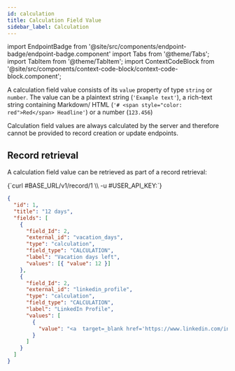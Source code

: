 ```yaml
---
id: calculation
title: Calculation Field Value
sidebar_label: Calculation
---
```


import EndpointBadge from '@site/src/components/endpoint-badge/endpoint-badge.component'
import Tabs from '@theme/Tabs';
import TabItem from '@theme/TabItem';
import ContextCodeBlock from '@site/src/components/context-code-block/context-code-block.component';

A calculation field value consists of its `value` property of type `string` or `number`. The value can be a plaintext string (`'Example text'`), a rich-text string containing Markdown/ HTML (`'# <span style="color: red">Red</span> Headline'`) or a number (`123.456`)

Calculation field values are always calculated by the server and therefore cannot be provided to record creation or update endpoints.

## Record retrieval

<EndpointBadge method="GET" url="https://api.tapeapp.com/v1/record/{record_id}" />

A calculation field value can be retrieved as part of a record retrieval:

<ContextCodeBlock language="shell" title='➡️      Request'>
{`curl #BASE_URL/v1/record/1 \\
  -u #USER_API_KEY:`}
</ContextCodeBlock>

```json title='⬅️      Response'
{
  "id": 1,
  "title": "12 days",
  "fields": [
    {
      "field_Id": 2,
      "external_id": "vacation_days",
      "type": "calculation",
      "field_type": "CALCULATION",
      "label": "Vacation days left",
      "values": [{ "value": 12 }]
    },
    {
      "field_Id": 2,
      "external_id": "linkedin_profile",
      "type": "calculation",
      "field_type": "CALCULATION",
      "label": "LinkedIn Profile",
      "values": [
        {
          "value": "<a  target=_blank href='https://www.linkedin.com/in/adam-smith/'>"
        }
      ]
    }
  ]
}
```
